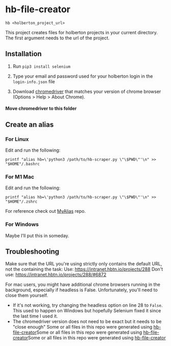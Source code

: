 # hb-file-creator

`hb <holberton_project_url>`

This project creates files for holberton projects in your current directory.
The first argument needs to the url of the project.

## Installation

1. Run `pip3 install selenium`

2. Type your email and password used for your holberton login in the `login-info.json` file

3. Download [chromedriver](https://sites.google.com/a/chromium.org/chromedriver/) that matches your version of chrome browser \(Options > Help > About Chrome\).
#### Move chromedriver to this folder

## Create an alias

### For Linux

Edit and run the following:

`printf "alias hb=\'python3 /path/to/hb-scraper.py \"\$PWD\"'\n" >> "$HOME"/.bashrc`
### For M1 Mac

Edit and run the following:

`printf "alias hb=\'python3 /path/to/hb-scraper.py \"\$PWD\"'\n" >> "$HOME"/.zshrc` 

For reference check out [MyAlias](https://github.com/tieje/MyAliases) repo.
### For Windows

Maybe I'll put this in someday.

## Troubleshooting

Make sure that the URL you're using strictly only contains the default URL, not the containing the task:
Use: https://intranet.hbtn.io/projects/288
Don't use: https://intranet.hbtn.io/projects/288/#6872

For mac users, you might have additional chrome browsers running in the background, especially if headless is False. Unfortunately, you'll need to close them yourself.

- If it's not working, try changing the headless option on line 28 to `False`. This used to happen on Windows but hopefully Selenium fixed it since the last time I used it.
- The chromedriver version does not need to be exact but it needs to be "close enough"
Some or all files in this repo were generated using [hb-file-creator](https://github.com/tieje/hb-file-creator)Some or all files in this repo were generated using [hb-file-creator](https://github.com/tieje/hb-file-creator)Some or all files in this repo were generated using [hb-file-creator](https://github.com/tieje/hb-file-creator)